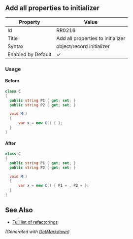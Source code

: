 ## Add all properties to initializer

| Property           | Value                             |
| ------------------ | --------------------------------- |
| Id                 | RR0216                            |
| Title              | Add all properties to initializer |
| Syntax             | object/record initializer         |
| Enabled by Default | &#x2713;                          |

### Usage

#### Before

```csharp
class C
{
  public string P1 { get; set; }
  public string P2 { get; set; }

  void M()
  {
      var x = new C() { };
  }
}
```

#### After

```csharp
class C
{
  public string P1 { get; set; }
  public string P2 { get; set; }

  void M()
  {
      var x = new C() { P1 = , P2 = };
  }
}
```

## See Also

* [Full list of refactorings](Refactorings.md)


*\(Generated with [DotMarkdown](http://github.com/JosefPihrt/DotMarkdown)\)*